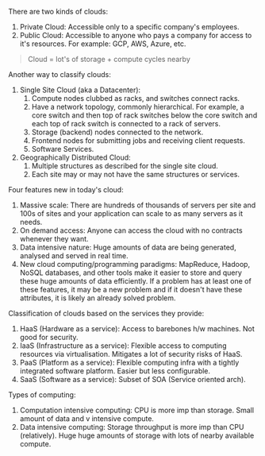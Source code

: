 There are two kinds of clouds:
1. Private Cloud: Accessible only to a specific company's employees.
2. Public Cloud: Accessible to anyone who pays a company for access to it's resources. For example: GCP, AWS, Azure, etc.

> Cloud = lot's of storage + compute cycles nearby

Another way to classify clouds:
1. Single Site Cloud (aka a Datacenter):
	1. Compute nodes clubbed as racks, and switches connect racks.
	2. Have a network topology, commonly hierarchical. For example, a core switch and then top of rack switches below the core switch and each top of rack switch is connected to a rack of servers.
	3. Storage (backend) nodes connected to the network.
	4. Frontend nodes for submitting jobs and receiving client requests.
	5. Software Services.
2. Geographically Distributed Cloud:
	1. Multiple structures as described for the single site cloud.
	2. Each site may or may not have the same structures or services. 

Four features new in today's cloud:
1. Massive scale: There are hundreds of thousands of servers per site and 100s of sites and your application can scale to as many servers as it needs.
2. On demand access: Anyone can access the cloud with no contracts whenever they want.
3. Data intensive nature: Huge amounts of data are being generated, analysed and served in real time.
4. New cloud computing/programming paradigms: MapReduce, Hadoop, NoSQL databases, and other tools make it easier to store and query these huge amounts of data efficiently. 
If a problem has at least one of these features, it may be a new problem and if it doesn't have these attributes, it is likely an already solved problem.

Classification of clouds based on the services they provide:
1. HaaS (Hardware as a service): Access to barebones h/w machines. Not good for security.
2. IaaS (Infrastructure as a service): Flexible access to computing resources via virtualisation. Mitigates a lot of security risks of HaaS.
3. PaaS (Platform as a service): Flexible computing infra with a tightly integrated software platform. Easier but less configurable.
4. SaaS (Software as a service): Subset of SOA (Service oriented arch).

Types of computing:
1. Computation intensive computing: CPU is more imp than storage. Small amount of data and v intensive compute.
2. Data intensive computing: Storage throughput is more imp than CPU (relatively). Huge huge amounts of storage with lots of nearby available compute.